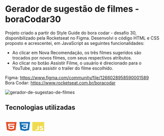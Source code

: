 # Gerador de sugestão de filmes - boraCodar30
Projeto criado a partir do Style Guide do bora codar - desafio 30, disponibilizado pela Rocketseat no Figma.
Desenvolvi o código HTML e CSS proposto e acrescentei, em JavaScript as seguintes funcionalidades:
- Ao clicar em Nova Recomendação, os três filmes sugeridos são trocados por novos filmes, com seus respectivos atributos.
- Ao clicar no botão Assistir Filme, o usuário é direcionado para o YouTube, para assistir o trailer do filme escolhido.

Figma: https://www.figma.com/community/file/1266028958590001589  
Bora Codar: https://www.rocketseat.com.br/boracodar

![gerador-de-sugestao-de-filmes](https://github.com/carlapeloia/boraCodar30/assets/96264805/a8dbab26-052e-48d1-b86b-ab45408208bf)


## Tecnologias utilizadas

<div style="display: inline_block"><br>
  <img align="center" alt="HTML" height="30" width="40" src="https://raw.githubusercontent.com/devicons/devicon/master/icons/html5/html5-plain.svg">
  <img align="center" alt="CSS" height="30" width="40" src="https://raw.githubusercontent.com/devicons/devicon/master/icons/css3/css3-plain.svg">
  <img align="center" alt="Js" height="30" width="40" src="https://raw.githubusercontent.com/devicons/devicon/master/icons/javascript/javascript-plain.svg">
</div>
